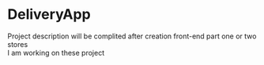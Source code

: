 # DeliveryApp
Project description will be complited after creation front-end part one or two stores  
I am working on these project

